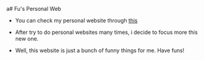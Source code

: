 a# Fu's Personal Web

- You can check my personal website through <a href='thaiqt0002.github.io/Personal-web'>this </a>

- After try to do personal websites many times, i decide to focus more this new one.

- Well, this website is just a bunch of funny things for me. Have funs!

 
